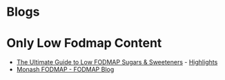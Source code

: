 # Blogs

# Only Low Fodmap Content
* [The Ultimate Guide to Low FODMAP Sugars & Sweeteners](https://alittlebityummy.com/blog/) - [Highlights](blogs-alittlebityummy-highlights.md)
* [Monash FODMAP - FODMAP Blog](https://www.monashfodmap.com/blog/)

